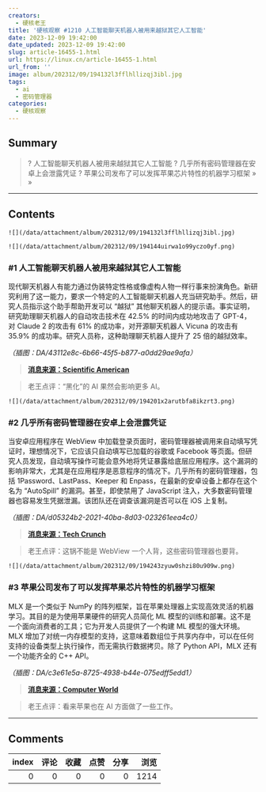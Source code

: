 ```yaml
---
creators:
  - 硬核老王
title: '硬核观察 #1210 人工智能聊天机器人被用来越狱其它人工智能'
date: 2023-12-09 19:42:00
date_updated: 2023-12-09 19:42:00
slug: article-16455-1.html
url: https://linux.cn/article-16455-1.html
url_from: ''
image: album/202312/09/194132l3fflhllizqj3ibl.jpg
tags:
  - ai
  - 密码管理器
categories:
  - 硬核观察
---
```


## Summary

> ? 人工智能聊天机器人被用来越狱其它人工智能
> ? 几乎所有密码管理器在安卓上会泄露凭证
> ? 苹果公司发布了可以发挥苹果芯片特性的机器学习框架
> » 
> »

***

<!-- more -->

## Contents

`![](/data/attachment/album/202312/09/194132l3fflhllizqj3ibl.jpg)`

`![](/data/attachment/album/202312/09/194144uirwa1o99yczo0yf.png)`

### #1 人工智能聊天机器人被用来越狱其它人工智能

现代聊天机器人有能力通过伪装特定性格或像虚构人物一样行事来扮演角色。新研究利用了这一能力，要求一个特定的人工智能聊天机器人充当研究助手。然后，研究人员指示这个助手帮助开发可以 “越狱” 其他聊天机器人的提示语。事实证明，研究助理聊天机器人的自动攻击技术在 42.5% 的时间内成功地攻击了 GPT-4，对 Claude 2 的攻击有 61% 的成功率，对开源聊天机器人 Vicuna 的攻击有 35.9% 的成功率。研究人员称，这种助理聊天机器人提升了 25 倍的越狱效率。

*（插图：DA/43112e8c-6b66-45f5-b877-a0dd29ae9afa）*

> 
> **[消息来源：Scientific American](https://www.scientificamerican.com/article/jailbroken-ai-chatbots-can-jailbreak-other-chatbots/)**
> 
> 
> 

> 
> 老王点评：“黑化”的 AI 果然会影响更多 AI。
> 
> 
> 

`![](/data/attachment/album/202312/09/194201x2arutbfa8ikzrt3.png)`

### #2 几乎所有密码管理器在安卓上会泄露凭证

当安卓应用程序在 WebView 中加载登录页面时，密码管理器被调用来自动填写凭证时，理想情况下，它应该只自动填写已加载的谷歌或 Facebook 等页面。但研究人员发现，自动填写操作可能会意外地将凭证暴露给底层应用程序。这个漏洞的影响非常大，尤其是在应用程序是恶意程序的情况下。几乎所有的密码管理器，包括 1Password、LastPass、Keeper 和 Enpass，在最新的安卓设备上都存在这个名为 “AutoSpill” 的漏洞。甚至，即使禁用了 JavaScript 注入，大多数密码管理器也容易发生凭据泄漏。该团队还在调查该漏洞是否可以在 iOS 上复制。

*（插图：DA/d05324b2-2021-40ba-8d03-023261eea4c0）*

> 
> **[消息来源：Tech Crunch](https://techcrunch.com/2023/12/06/your-mobile-password-manager-might-be-exposing-your-credentials/)**
> 
> 
> 

> 
> 老王点评：这锅不能是 WebView 一个人背，这些密码管理器也要背。
> 
> 
> 

`![](/data/attachment/album/202312/09/194243zyuw0shzi80u909w.png)`

### #3 苹果公司发布了可以发挥苹果芯片特性的机器学习框架

MLX 是一个类似于 NumPy 的阵列框架，旨在苹果处理器上实现高效灵活的机器学习。其目的是为使用苹果硬件的研究人员简化 ML 模型的训练和部署。这不是一个面向消费者的工具；它为开发人员提供了一个构建 ML 模型的强大环境。MLX 增加了对统一内存模型的支持，这意味着数组位于共享内存中，可以在任何支持的设备类型上执行操作，而无需执行数据拷贝。除了 Python API，MLX 还有一个功能齐全的 C++ API。

*（插图：DA/c3e61e5a-8725-4938-b44e-075edff5edd1）*

> 
> **[消息来源：Computer World](https://www.computerworld.com/article/3711408/apple-launches-mlx-machine-learning-framework-for-apple-silicon.html)**
> 
> 
> 

> 
> 老王点评：看来苹果也在 AI 方面做了一些工作。
> 
> 
>

***

## Comments


|   index |   评论 |   收藏 |   点赞 |   分享 |   浏览 |
|--------:|-------:|-------:|-------:|-------:|-------:|
|       0 |      0 |      0 |      0 |      0 |   1214 |
